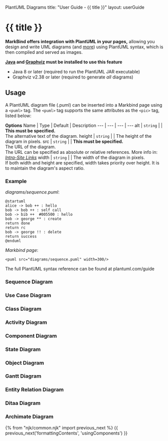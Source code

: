 <variable name="title" id="title">PlantUML Diagrams</variable>
<frontmatter>
  title: "User Guide - {{ title }}"
  layout: userGuide
</frontmatter>


# {{ title }}


<span id="overview" class="lead">

**MarkBind offers integration with PlantUML in your pages,** allowing you design and write UML diagrams (and [more](http://plantuml.com/)) using PlantUML syntax, which is then compiled and served as images.
</span>

<box type="warning">

**[Java](https://www.java.com/en/download/) and 
[Graphviz](https://www.graphviz.org/download/)
must be installed to use this feature**

* Java 8 or later (required to run the PlantUML JAR executable)
* Graphviz v2.38 or later (required to generate _all_ diagrams)

</box>

## Usage

A PlantUML diagram file (.puml) can be inserted into a Markbind page using a `<puml>` tag. The `<puml>` tag supports
the same attributes as the `<pic>` tag, listed below:

****Options****
Name | Type | Default | Description 
--- | --- | --- | ---
alt | `string` | | **This must be specified.**<br>The alternative text of the diagram.
height | `string` | | The height of the diagram in pixels.
src | `string` | | **This must be specified.**<br>The URL of the diagram.<br>The URL can be specified as absolute or relative references. More info in: _[Intra-Site Links]({{baseUrl}}/userGuide/formattingContents.html#intraSiteLinks)_
width | `string` | | The width of the diagram in pixels.<br>If both width and height are specified, width takes priority over height. It is to maintain the diagram's aspect ratio.


### Example

<include src="outputBox.md" boilerplate>
<span id="code">

_diagrams/sequence.puml_:
```
@startuml
alice -> bob ++ : hello
bob -> bob ++ : self call
bob -> bib ++  #005500 : hello
bob -> george ** : create
return done
return rc
bob -> george !! : delete
return success
@enduml
```

_Markbind page_:
```
<puml src="diagrams/sequence.puml" width=300/>
```

</span>

<span id="output">
<puml src="diagrams/sequence.puml" width=300/>
</span>

</include>

<box type="info">

The full PlantUML syntax reference can be found at plantuml.com/guide
</box>

<panel header="More examples">

### Sequence Diagram
<puml src="diagrams/sequence.puml"/>

### Use Case Diagram
<puml src="diagrams/usecase.puml"/>

### Class Diagram
<puml src="diagrams/class.puml"/>

### Activity Diagram
<puml src="diagrams/activity.puml"/>

### Component Diagram
<puml src="diagrams/component.puml"/>

### State Diagram
<puml src="diagrams/state.puml"/>

### Object Diagram
<puml src="diagrams/object.puml"/>

### Gantt Diagram
<puml src="diagrams/gantt.puml"/>

### Entity Relation Diagram
<puml src="diagrams/entityrelation.puml"/>

### Ditaa Diagram
<puml src="diagrams/ditaa.puml"/>

### Archimate Diagram
<puml src="diagrams/archimate.puml"/>

</panel>


{% from "njk/common.njk" import previous_next %}
{{ previous_next('formattingContents', 'usingComponents') }}
